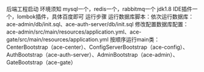 后端工程启动
环境须知
mysql一个，redis一个，rabbitmq一个
jdk1.8
IDE插件一个，lombok插件，具体百度即可
运行步骤
运行数据库脚本：依次运行数据库：ace-admin/db/init.sql、ace-auth-server/db/init.sql
修改配置数据库配置：ace-admin/src/main/resources/application.yml、ace-gate/src/main/resources/application.yml
按顺序运行main类：CenterBootstrap（ace-center）、ConfigServerBootstrap（ace-config）、AuthBootstrap（ace-auth-server）、AdminBootstrap（ace-admin）、GateBootstrap（ace-gate）